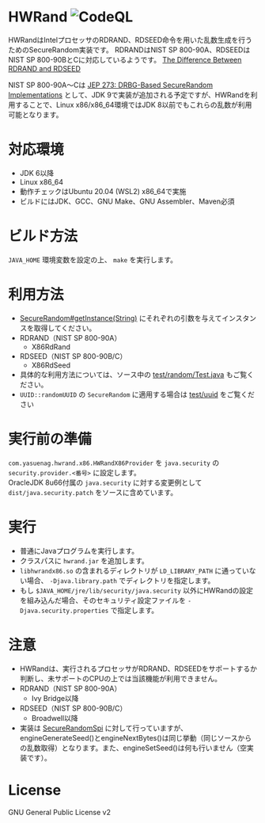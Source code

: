 HWRand
![CodeQL](../../workflows/CodeQL/badge.svg)
===================
HWRandはIntelプロセッサのRDRAND、RDSEED命令を用いた乱数生成を行うためのSecureRandom実装です。
RDRANDはNIST SP 800-90A、RDSEEDはNIST SP 800-90BとCに対応しているようです。
[The Difference Between RDRAND and RDSEED](https://software.intel.com/en-us/blogs/2012/11/17/the-difference-between-rdrand-and-rdseed)

NIST SP 800-90A～Cは [JEP 273: DRBG-Based SecureRandom Implementations](http://openjdk.java.net/jeps/273) として、JDK 9で実装が追加される予定ですが、HWRandを利用することで、Linux x86/x86_64環境ではJDK 8以前でもこれらの乱数が利用可能となります。

# 対応環境

* JDK 6以降
* Linux x86_64
 * 動作チェックはUbuntu 20.04 (WSL2) x86_64で実施
 * ビルドにはJDK、GCC、GNU Make、GNU Assembler、Maven必須

# ビルド方法

`JAVA_HOME` 環境変数を設定の上、 `make` を実行します。

# 利用方法

* [SecureRandom#getInstance(String)](http://docs.oracle.com/javase/jp/8/docs/api/java/security/SecureRandom.html#getInstance-java.lang.String-) にそれぞれの引数を与えてインスタンスを取得してください。
 * RDRAND（NIST SP 800-90A）
   * X86RdRand
 * RDSEED（NIST SP 800-90B/C）
   * X86RdSeed
* 具体的な利用方法については、ソース中の [test/random/Test.java](test/random/Test.java) もご覧ください。
* `UUID::randomUUID` の `SecureRandom` に適用する場合は [test/uuid](test/uuid) をご覧ください

# 実行前の準備

`com.yasuenag.hwrand.x86.HWRandX86Provider` を `java.security` の `security.provider.<番号>` に設定します。  
OracleJDK 8u66付属の `java.security` に対する変更例として `dist/java.security.patch` をソースに含めています。

# 実行

* 普通にJavaプログラムを実行します。
* クラスパスに `hwrand.jar` を追加します。
* `libhwrandx86.so` の含まれるディレクトリが `LD_LIBRARY_PATH` に通っていない場合、 `-Djava.library.path` でディレクトリを指定します。
* もし `$JAVA_HOME/jre/lib/security/java.security` 以外にHWRandの設定を組み込んだ場合、そのセキュリティ設定ファイルを `-Djava.security.properties` で指定します。

# 注意

* HWRandは、実行されるプロセッサがRDRAND、RDSEEDをサポートするか判断し、未サポートのCPUの上では当該機能が利用できません。
 * RDRAND（NIST SP 800-90A）
   * Ivy Bridge以降
 * RDSEED（NIST SP 800-90B/C）
   * Broadwell以降
* 実装は [SecureRandomSpi](http://docs.oracle.com/javase/jp/8/docs/api/java/security/SecureRandomSpi.html) に対して行っていますが、engineGenerateSeed()とengineNextBytes()は同じ挙動（同じソースからの乱数取得）となります。また、engineSetSeed()は何も行いません（空実装です）。

# License

GNU General Public License v2

